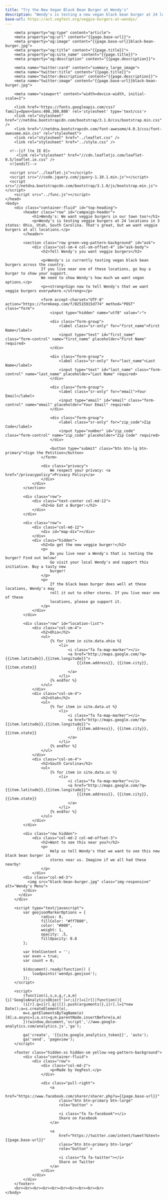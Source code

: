 ```yaml
---
title: "Try the New Vegan Black Bean Burger at Wendy's"
description: "Wendy's is testing a new vegan black bean burger at 24 locations across the US. Find out if there's one near you."
base-url: https://act.vegfest.org/veggie-burgers-at-wendys/
---
```


<html>
	<head>
		<title>{{page.title}}</title>

		<meta property="og:type" content="article">
		<meta property="og:url" content="{{page.base-url}}">
		<meta property="og:image" content="{{page.base-url}}black-bean-burger.jpg">
		<meta property="og:title" content="{{page.title}}">
		<meta property="og:site_name" content="{{page.title}}">
		<meta property="og:description" content="{{page.description}}">

		<meta name="twitter:card" content="summary_large_image">				
		<meta name="twitter:title" content="{{page.title}}">
		<meta name="twitter:description" content="{{page.description}}">
		<meta name="twitter:image" content="{{page.base-url}}black-bean-burger.jpg">

		<meta name="viewport" content="width=device-width, initial-scale=1">

		<link href='https://fonts.googleapis.com/css?family=Open+Sans:400,300,800' rel='stylesheet' type='text/css'>
		<link rel="stylesheet" href="//netdna.bootstrapcdn.com/bootstrap/3.1.0/css/bootstrap.min.css" />
		<link href="//netdna.bootstrapcdn.com/font-awesome/4.0.3/css/font-awesome.min.css" rel="stylesheet">
		<link rel="stylesheet" href="../leaflet.css" />
		<link rel="stylesheet" href="../style.css" />

	  <!--[if lte IE 8]>
	     <link rel="stylesheet" href="//cdn.leafletjs.com/leaflet-0.5/leaflet.ie.css" />
	  <![endif]-->

	  <script src="../leaflet.js"></script>
	  <script src="//code.jquery.com/jquery-1.10.1.min.js"></script>
	  <script src="//netdna.bootstrapcdn.com/bootstrap/3.1.0/js/bootstrap.min.js"></script>
		<script src="../func.js"></script>
	</head>
	<body>
		<div class="container-fluid" id="top-heading">
			<header class="row" id="campaign-header">  
				<h1>Wendy's: We want veggie burgers in our town too!</h1>
				<p>Wendy's is testing veggie burgers at 24 locations in 3 states: Ohio, Utah, South Carolina. That's great, but we want veggie burgers at all locations.</p>
			</header>

			<section class="row green-veg-pattern-background" id="ask">
				<div class="col-sm-4 col-sm-offset-4" id="ask-body">
					<h2>Tell Wendy's you want veggie burgers</h2>					

					<p>Wendy's is currently testing vegan black bean burgers across the country.
					If you live near one of these locations, go buy a burger to show your support.
					We need to show Wendy's how much we want vegan options.</p>
					<p><strong>Sign now to tell Wendy's that we want veggie burgers everywhere.</strong></p>

					<form accept-charset="UTF-8" action="https://formkeep.com/f/02515915d774" method="POST" class="form">
						<input type="hidden" name="utf8" value="✓">

						<div class="form-group">
							<label class="sr-only" for="first_name">First Name</label>
							<input type="text" id="first_name" class="form-control" name="first_name" placeholder="First Name" required>
						</div>

						<div class="form-group">
							<label class="sr-only" for="last_name">Last Name</label>
							<input type="text" id="last_name" class="form-control" name="last_name" placeholder="Last Name" required>
						</div>

						<div class="form-group">
							<label class="sr-only" for="email">Your Email</label>
							<input type="email" id="email" class="form-control" name="email" placeholder="Your Email" required>
						</div>

						<div class="form-group">
							<label class="sr-only" for="zip_code">Zip Code</label>
							<input type="number" id="zip_code" class="form-control" name="zip_code" placeholder="Zip Code" required>
						</div>

						<button type="submit" class="btn btn-lg btn-primary">Sign the Petition</button>					
					</form>

					<div class="privacy">
						We respect your privacy: <a href="/privacypolicy">Privacy Policy</a>
					</div>
				</div>
			</section>

			<div class="row">
				<div class="text-center col-md-12">
					<h2>Go Eat a Burger:</h2>
				</div>
			</div>

			<div class="row">
				<div class="col-md-12">
					<div id="map-div"></div>
				</div>			
				<div class="hidden">
					<h2>Go get the new veggie burger!</h2>
					<p>
						Do you live near a Wendy's that is testing the burger? Find out below!
						Go visit your local Wendy's and support this initiative. Buy a tasty new
						burger!
					</p>
					<p>
						If the black bean burger does well at these locations, Wendy's may
						roll it out to other stores. If you live near one of these
						locations, please go support it.
					</p>
				</div>
			</div>

			<div class="row" id="location-list">
				<div class="col-sm-4">
					<h2>Ohio</h2>
					<ul>
						{% for item in site.data.ohio %}
							<li>
								<i class="fa fa-map-marker"></i>
								<a href="http://maps.google.com/?q={{item.latitude}},{{item.longitude}}">							
									{{item.address}}, {{item.city}}, {{item.state}}
								</a>
							</li>
						{% endfor %}
					</ul>
				</div>
				<div class="col-sm-4">
					<h2>Utah</h2>
					<ul>
						{% for item in site.data.ut %}
							<li>
								<i class="fa fa-map-marker"></i>
								<a href="http://maps.google.com/?q={{item.latitude}},{{item.longitude}}">							
									{{item.address}}, {{item.city}}, {{item.state}}
								</a>
							</li>
						{% endfor %}
					</ul>
				</div>
				<div class="col-sm-4">
					<h2>South Carolina</h2>
					<ul>
						{% for item in site.data.sc %}
							<li>
								<i class="fa fa-map-marker"></i>
								<a href="http://maps.google.com/?q={{item.latitude}},{{item.longitude}}">							
									{{item.address}}, {{item.city}}, {{item.state}}
								</a>
							</li>
						{% endfor %}
					</ul>
				</div>
			</div>

			<div class="row hidden">
				<div class="col-md-2 col-md-offset-3">
					<h2>Want to see this near you?</h2>
					<p>
 						Help us tell Wendy's that we want to see this new black bean burger in
						stores near us. Imagine if we all had these nearby!
					</p>
				</div>
		    <div class="col-md-3">
		      <img src="black-bean-burger.jpg" class="img-responsive" alt="Wendy's Menu">
		    </div>
		  </div>
		</div>

		<script type="text/javascript">
			var geojsonMarkerOptions = {
					radius: 8,
					fillColor: "#ff7800",
					color: "#000",
					weight: 1,
					opacity: .5,
					fillOpacity: 0.8
			};

			var htmlContent = '';
			var even = true;
			var count = 0;

			$(document).ready(function() {
				loadpoints('wendys.geojson');
			});
		</script>

		<script>
			(function(i,s,o,g,r,a,m){i['GoogleAnalyticsObject']=r;i[r]=i[r]||function(){
			(i[r].q=i[r].q||[]).push(arguments)},i[r].l=1*new Date();a=s.createElement(o),
			m=s.getElementsByTagName(o)[0];a.async=1;a.src=g;m.parentNode.insertBefore(a,m)
			})(window,document,'script','//www.google-analytics.com/analytics.js','ga');

			ga('create', '{{site.google_analytics_token}}', 'auto');
			ga('send', 'pageview');
		</script>

		<footer class="hidden-xs hidden-sm yellow-veg-pattern-background">
			<div class="container-fluid">
				<div class="row">
					<div class="col-md-2">
						<p>Made by VegFest.</p>
					</div>

					<div class="pull-right">
						<a
							href="https://www.facebook.com/sharer/sharer.php?u={{page.base-url}}"
							class="btn btn-primary btn-large"
							role="button" >

							<i class="fa fa-facebook"></i>
							Share on Facebook
						</a>

						<a
							href="https://twitter.com/intent/tweet?&text={{page.base-url}}"
							class="btn btn-primary btn-large"
							role="button" >

							<i class="fa fa-twitter"></i>
							Share on Twitter
						</a>
					</div>
				</div>
			</div>
		</footer>
		<br><br><br><br><br><br><br><br><br><br>
	</body>
</html>
